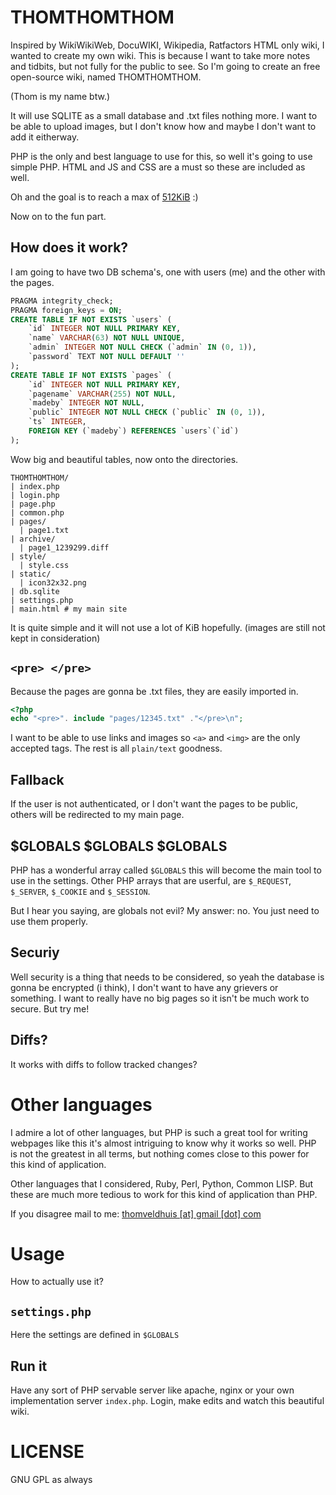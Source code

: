 # THOMTHOMTHOM
Inspired by WikiWikiWeb, DocuWIKI, Wikipedia, Ratfactors HTML only wiki, I
wanted to create my own wiki. This is because I want to take more notes and
tidbits, but not fully for the public to see. So I'm going to create an free
open-source wiki, named THOMTHOMTHOM.

(Thom is my name btw.)

It will use SQLITE as a small database and .txt files nothing more. I want to
be able to upload images, but I don't know how and maybe I don't want to add it
eitherway.

PHP is the only and best language to use for this, so well it's going to use simple PHP.
HTML and JS and CSS are a must so these are included as well.

Oh and the goal is to reach a max of [512KiB](https://512kb.club/) :)

Now on to the fun part.

## How does it work?
I am going to have two DB schema's, one with users (me) and the other with the pages.
```sql
PRAGMA integrity_check;
PRAGMA foreign_keys = ON;
CREATE TABLE IF NOT EXISTS `users` (
    `id` INTEGER NOT NULL PRIMARY KEY,
    `name` VARCHAR(63) NOT NULL UNIQUE,
    `admin` INTEGER NOT NULL CHECK (`admin` IN (0, 1)),
    `password` TEXT NOT NULL DEFAULT ''
);
CREATE TABLE IF NOT EXISTS `pages` (
    `id` INTEGER NOT NULL PRIMARY KEY,
    `pagename` VARCHAR(255) NOT NULL,
    `madeby` INTEGER NOT NULL,
    `public` INTEGER NOT NULL CHECK (`public` IN (0, 1)),
    `ts` INTEGER,
    FOREIGN KEY (`madeby`) REFERENCES `users`(`id`)
);
```
Wow big and beautiful tables, now onto the directories.
```
THOMTHOMTHOM/
| index.php
| login.php
| page.php
| common.php
| pages/
  | page1.txt
| archive/
  | page1_1239299.diff
| style/
  | style.css
| static/
  | icon32x32.png
| db.sqlite
| settings.php
| main.html # my main site
```
It is quite simple and it will not use a lot of KiB hopefully.
(images are still not kept in consideration)

## `<pre> </pre>`
Because the pages are gonna be .txt files, they are easily imported in.
```php
<?php
echo "<pre>". include "pages/12345.txt" ."</pre>\n";
```
I want to be able to use links and images so `<a>` and `<img>` are the only
accepted tags. The rest is all `plain/text` goodness.

## Fallback
If the user is not authenticated, or I don't want the pages to be public, others will be redirected to my main page.

## $GLOBALS $GLOBALS $GLOBALS
PHP has a wonderful array called `$GLOBALS` this will become the main tool to
use in the settings. Other PHP arrays that are userful, are `$_REQUEST`,
`$_SERVER`, `$_COOKIE` and `$_SESSION`.

But I hear you saying, are globals not evil? My answer: no. You just need to use them properly.

## Securiy
Well security is a thing that needs to be considered, so yeah the database is
gonna be encrypted (i think), I don't want to have any grievers or something. I
want to really have no big pages so it isn't be much work to secure. But try me!

## Diffs?
It works with diffs to follow tracked changes?

# Other languages
I admire a lot of other languages, but PHP is such a great tool for writing
webpages like this it's almost intriguing to know why it works so well. PHP is
not the greatest in all terms, but nothing comes close to this power for this
kind of application.

Other languages that I considered, Ruby, Perl, Python, Common LISP. But these
are much more tedious to work for this kind of application than PHP.

If you disagree mail to me: [thomveldhuis [at] gmail [dot] com](mailto:thomveldhuis03@gmail.com)

# Usage
How to actually use it?
## `settings.php`
Here the settings are defined in `$GLOBALS`
## Run it
Have any sort of PHP servable server like apache, nginx or your own implementation server `index.php`.
Login, make edits and watch this beautiful wiki.

# LICENSE
GNU GPL as always
